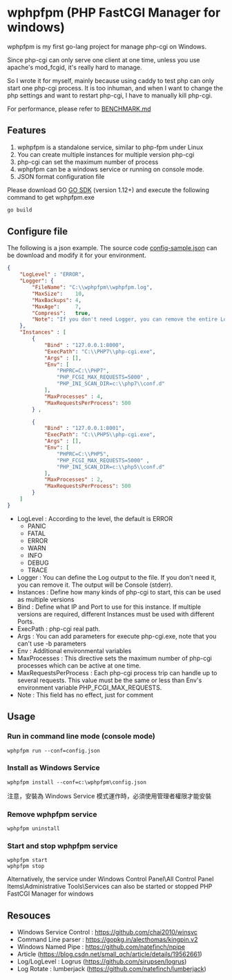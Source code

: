 # wphpfpm (PHP FastCGI Manager for windows) #

wphpfpm is my first go-lang project for manage php-cgi on Windows.

Since php-cgi can only serve one client at one time, unless you use apache's mod_fcgid, it's really hard to manage.

So I wrote it for myself, mainly because using caddy to test php can only start one php-cgi process. It is too inhuman, and when I want to change the php settings and want to restart php-cgi, I have to manually kill php-cgi.

For performance, please refer to  [BENCHMARK.md](./BENCHMARK.md)



## Features ##

1. wphpfpm is a standalone service, similar to php-fpm under Linux
2. You can create multiple instances for multiple version php-cgi
3. php-cgi can set the maximum number of process
4. wphpfpm can be a windows service or running on console mode.
5. JSON format configuration file

Please download GO  [GO SDK](https://golang.org/)  (version 1.12+) and execute the following command to get wphpfpm.exe

~~~bash
go build
~~~



## Configure file  ##

The following is a json example. The source code [config-sample.json](./config-sample.json) can be download and modify it for your environment.

```json
{
    "LogLevel" : "ERROR",
    "Logger": {
        "FileName": "C:\\wphpfpm\\wphpfpm.log",
        "MaxSize":    10,
        "MaxBackups": 4,
        "MaxAge":     7,
        "Compress":   true,
        "Note": "If you don't need Logger, you can remove the entire Logger section, MaxSize is the unit of MB, MaxAge is the unit of days, this example has 7 days of content per log."
    },
    "Instances" : [
        {
            "Bind" : "127.0.0.1:8000",
            "ExecPath": "C:\\PHP7\\php-cgi.exe",
            "Args" : [],
            "Env": [
                "PHPRC=C:\\PHP7",
                "PHP_FCGI_MAX_REQUESTS=5000" ,
                "PHP_INI_SCAN_DIR=c:\\php7\\conf.d"
            ],
            "MaxProcesses" : 4,
            "MaxRequestsPerProcess": 500
        } ,

        {
            "Bind" : "127.0.0.1:8001",
            "ExecPath": "C:\\PHP5\\php-cgi.exe",
            "Args" : [],
            "Env": [
                "PHPRC=C:\\PHP5",
                "PHP_FCGI_MAX_REQUESTS=5000" ,
                "PHP_INI_SCAN_DIR=c:\\php5\\conf.d"
            ],
            "MaxProcesses" : 2,
            "MaxRequestsPerProcess": 500
        }
    ]
}
```

- LogLevel : According to the level, the default is ERROR
  * PANIC
  * FATAL
  * ERROR
  * WARN
  * INFO
  * DEBUG
  * TRACE
- Logger : You can define the Log output to the file. If you don't need it, you can remove it. The output will be Console (stderr).
- Instances : Define how many kinds of php-cgi to start, this can be used as multiple versions
- Bind : Define what IP and Port to use for this instance. If multiple versions are required, different Instances must be used with different Ports.
- ExecPath : php-cgi real  path.
- Args : You can add parameters for execute php-cgi.exe, note that you can't use  -b  parameters
- Env : Additional environmental variables
- MaxProcesses : This directive sets the maximum number of php-cgi processes which can be active at one time.
- MaxRequestsPerProcess : Each php-cgi  process trip can handle up to several requests. This value must be the same or less than Env's environment variable PHP_FCGI_MAX_REQUESTS.
- Note : This field has no effect, just for comment



## Usage ##

### Run in command line mode (console mode) ###

```
wphpfpm run --conf=config.json
```

### Install as Windows Service ###

```
wphpfpm install --conf=c:\wphpfpm\config.json
```

注意，安裝為 Windows Service 模式運作時，必須使用管理者權限才能安裝

### Remove wphpfpm service ###

```
wphpfpm uninstall
```



### Start and stop wphpfpm service ###

```
wphpfpm start
wphpfpm stop
```

Alternatively, the service under Windows Control Panel\All Control Panel Items\Administrative Tools\Services can also be started or stopped PHP FastCGI Manager for windows



## Resouces ##

- Windows Service Control : https://github.com/chai2010/winsvc
- Command Line parser  : https://gopkg.in/alecthomas/kingpin.v2
- Windows Named Pipe : https://github.com/natefinch/npipe
- Article (https://blog.csdn.net/small_qch/article/details/19562661)
- Log/LogLevel : Logrus (https://github.com/sirupsen/logrus)
- Log Rotate : lumberjack (https://github.com/natefinch/lumberjack)